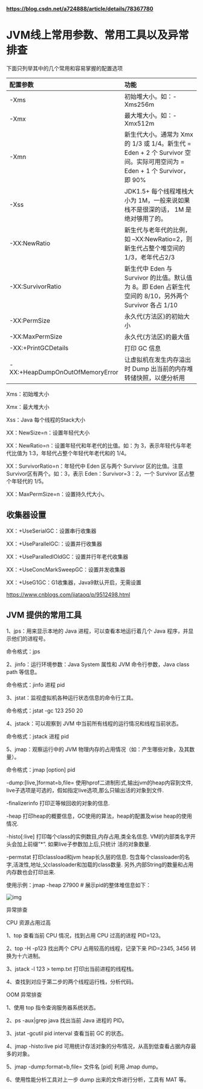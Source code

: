 **https://blog.csdn.net/a724888/article/details/78367780**    





# JVM线上常用参数、常用工具以及异常排查



下面只列举其中的几个常用和容易掌握的配置选项

| 配置参数                        | 功能                                                         |
| :------------------------------ | :----------------------------------------------------------- |
| -Xms                            | 初始堆大小。如：-Xms256m                                     |
| -Xmx                            | 最大堆大小。如：-Xmx512m                                     |
| -Xmn                            | 新生代大小。通常为 Xmx 的 1/3 或 1/4。新生代 = Eden + 2 个 Survivor 空间。实际可用空间为 = Eden + 1 个 Survivor，即 90% |
| -Xss                            | JDK1.5+ 每个线程堆栈大小为 1M，一般来说如果栈不是很深的话， 1M 是绝对够用了的。 |
| -XX:NewRatio                    | 新生代与老年代的比例，如 –XX:NewRatio=2，则新生代占整个堆空间的1/3，老年代占2/3 |
| -XX:SurvivorRatio               | 新生代中 Eden 与 Survivor 的比值。默认值为 8。即 Eden 占新生代空间的 8/10，另外两个 Survivor 各占 1/10 |
| -XX:PermSize                    | 永久代(方法区)的初始大小                                     |
| -XX:MaxPermSize                 | 永久代(方法区)的最大值                                       |
| -XX:+PrintGCDetails             | 打印 GC 信息                                                 |
| -XX:+HeapDumpOnOutOfMemoryError | 让虚拟机在发生内存溢出时 Dump 出当前的内存堆转储快照，以便分析用 |



Xms：初始堆大小

Xmx：最大堆大小

Xss：Java 每个线程的Stack大小

XX：NewSize=n：设置年轻代大小

XX：NewRatio=n：设置年轻代和年老代的比值。如：为 3，表示年轻代与年老代比值为 1:3，年轻代占整个年轻代年老代和的 1/4。

XX：SurvivorRatio=n：年轻代中 Eden 区与两个 Survivor 区的比值。注意 Survivor区有两个。如：3，表示 Eden：Survivor=3：2，一个 Survivor 区占整个年轻代的 1/5。

XX：MaxPermSize=n：设置持久代大小。

## 收集器设置



XX：+UseSerialGC：设置串行收集器

XX：+UseParallelGC:：设置并行收集器

XX：+UseParalledlOldGC：设置并行年老代收集器

XX：+UseConcMarkSweepGC：设置并发收集器

XX：+UseG1GC：G1收集器，Java9默认开启，无需设置



https://www.cnblogs.com/jiataoq/p/9512498.html

## JVM 提供的常用工具



1、jps：用来显示本地的 Java 进程，可以查看本地运行着几个 Java 程序，并显示他们的进程号。

命令格式：jps



2、jinfo：运行环境参数：Java System 属性和 JVM 命令行参数，Java class path 等信息。

命令格式：jinfo 进程 pid



3、jstat：监视虚拟机各种运行状态信息的命令行工具。

命令格式：jstat -gc 123 250 20



4、jstack：可以观察到 JVM 中当前所有线程的运行情况和线程当前状态。

命令格式：jstack 进程 pid



5、jmap：观察运行中的 JVM 物理内存的占用情况（如：产生哪些对象，及其数量）。

命令格式：jmap [option] pid

-dump:[live,]format=b,file= 使用hprof二进制形式,输出jvm的heap内容到文件, live子选项是可选的，假如指定live选项,那么只输出活的对象到文件.

-finalizerinfo 打印正等候回收的对象的信息.

-heap 打印heap的概要信息，GC使用的算法，heap的配置及wise heap的使用情况.

-histo[:live] 打印每个class的实例数目,内存占用,类全名信息. VM的内部类名字开头会加上前缀”*”. 如果live子参数加上后,只统计 活的对象数量.

-permstat 打印classload和jvm heap长久层的信息. 包含每个classloader的名字,活泼性,地址,父classloader和加载的class数量. 另外,内部String的数量和占用内存数也会打印出来.

使用示例：jmap -heap 27900 # 展示pid的整体堆信息如下：



![img](https://pic4.zhimg.com/80/v2-455a6cbd760e401ee365f69d24c7ee5b_720w.jpg)



异常排查



CPU 资源占用过高

1、top 查看当前 CPU 情况，找到占用 CPU 过高的进程 PID=123。

2、top -H -p123 找出两个 CPU 占用较高的线程，记录下来 PID=2345, 3456 转换为十六进制。

3、jstack -l 123 > temp.txt 打印出当前进程的线程栈。

4、查找到对应于第二步的两个线程运行栈，分析代码。



OOM 异常排查

1、使用 top 指令查询服务器系统状态。

2、ps -aux|grep java 找出当前 Java 进程的 PID。

3、jstat -gcutil pid interval 查看当前 GC 的状态。

4、jmap -histo:live pid 可用统计存活对象的分布情况，从高到低查看占据内存最多的对象。

5、jmap -dump:format=b,file= 文件名 [pid] 利用 Jmap dump。

6、使用性能分析工具对上一步 dump 出来的文件进行分析，工具有 MAT 等。